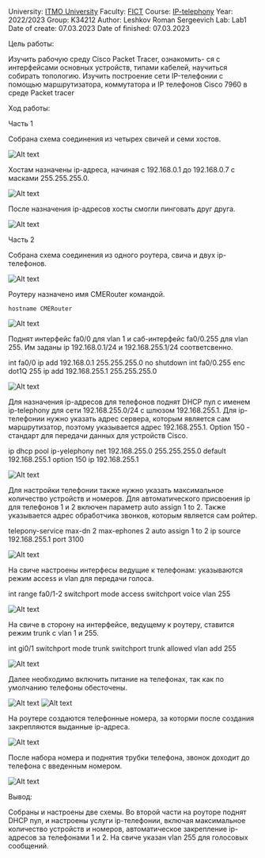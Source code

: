 University: [ITMO University](https://itmo.ru/ru/)
Faculty: [FICT](https://fict.itmo.ru)
Course: [IP-telephony](https://itmo-ict-faculty.github.io/ip-telephony/)
Year: 2022/2023
Group: K34212
Author: Leshkov Roman Sergeevich
Lab: Lab1
Date of create: 07.03.2023
Date of finished: 07.03.2023

Цель работы: 

Изучить рабочую среду Cisco Packet Tracer, ознакомить- ся с интерфейсами основных устройств, типами кабелей, научиться собирать топологию. Изучить построение сети IP-телефонии с помощью маршрутизатора, коммутатора и IP телефонов Cisco 7960 в среде Packet tracer

Ход работы:

Часть 1

Собрана схема соединения из четырех свичей и семи хостов.

![Alt text](screens/Screenshot_1.jpg)

Хостам назначены ip-адреса, начиная с 192.168.0.1 до 192.168.0.7 с масками 255.255.255.0.

![Alt text](screens/Screenshot_2.jpg)

После назначения ip-адресов хосты смогли пинговать друг друга.

![Alt text](screens/Screenshot_3.jpg)

Часть 2

Собрана схема соединения из одного роутера, свича и двух ip-телефонов.

![Alt text](screens/Screenshot_4.jpg)

Роутеру назначено имя CMERouter командой.
    
    hostname CMERouter
    
![Alt text](screens/Screenshot_5.jpg)

Поднят интерфейс fa0/0 для vlan 1 и саб-интерфейс fa0/0.255 для vlan 255. Им заданы ip 192.168.0.1/24 и 192.168.255.1/24 соответсвенно.

  int fa0/0
  ip add 192.168.0.1 255.255.255.0
  no shutdown
  int fa0/0.255
  enc dot1Q 255
  ip add 192.168.255.1 255.255.255.0

![Alt text](screens/Screenshot_6.jpg)

Для назначения ip-адресов для телефонов поднят DHCP пул с именем ip-telephony для сети 192.168.255.0/24 с шлюзом 192.168.255.1. Для ip-телефонии нужно указать адрес сервера, которым является сам маршрутизатор, поэтому указывается адрес 192.168.255.1. Option 150 - стандарт для передачи данных для устройств Cisco.

  ip dhcp pool ip-yelephony
  net 192.168.255.0 255.255.255.0
  default 192.168.255.1
  option 150 ip 192.168.255.1
  
![Alt text](screens/Screenshot_7.jpg)

Для настройки телефонии также нужно указать максимальное количество устройств и номеров. Для автоматического присвоения ip для телефонов 1 и 2 включен параметр auto assign 1 to 2. Также указывается адрес обработчика звонков, которым является сам ройтер.

  telepony-service
  max-dn 2
  max-ephones 2 
  auto assign 1 to 2
  ip source 192.168.255.1 port 3100
  
![Alt text](screens/Screenshot_8.jpg)

На свиче настроены интерфесы ведущие к телефонам: указываются режим access и vlan для передачи голоса.

  int range fa0/1-2
  switchport mode access
  switchport voice vlan 255
  
![Alt text](screens/Screenshot_9.jpg)

На свиче в сторону на интерфейсе, ведущему к роутеру, ставится режим trunk с vlan 1 и 255.

  int gi0/1
  switchport mode trunk
  switchport trunk allowed vlan add 255

![Alt text](screens/Screenshot_10.jpg)

Далее необходимо включить питание на телефонах, так как по умолчанию телефоны обесточены.

![Alt text](screens/Screenshot_11.jpg)
![Alt text](screens/Screenshot_12.jpg)

На роутере создаются телефонные номера, за которми после создания закрепляются выданные ip-адреса.

![Alt text](screens/Screenshot_13.jpg)

После набора номера и поднятия трубки телефона, звонок доходит до телефона с введенным номером.

![Alt text](screens/Screenshot_14.jpg)

Вывод:

Собраны и настроены две схемы. Во второй части на роуторе поднят DHCP пул, и настроены услуги ip-телефонии, включая максимальное количество устройств и номеров, автоматическое закрепление ip-адресов за телефонами 1 и 2. На свиче указан vlan 255 для голосовых сообщений.
